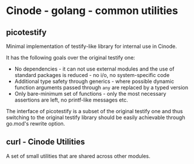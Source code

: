 # Cinode - golang - common utilities

## picotestify

Minimal implementation of testify-like library for internal use in Cinode.

It has the following goals over the original testify one:

- No dependencies - it can not use external modules and the use of standard packages is reduced - no i/o, no system-specific code
- Additional type safety through generics - where possible dynamic function arguments passed through `any` are replaced by a typed version
- Only bare-minimum set of functions - only the most necessary assertions are left, no printf-like messages etc.

The interface of picotestify is a subset of the original testify one and thus switching to the original testify library should be easily achievable through go.mod's rewrite option.


## curl - Cinode Utilities

A set of small utilities that are shared across other modules.
